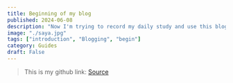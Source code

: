 ```yaml
---
title: Beginning of my blog
published: 2024-06-08
description: "Now I'm trying to record my daily study and use this blog web to practise."
image: "./saya.jpg"
tags: ["introduction", "Blogging", "begin"]
category: Guides
draft: False
---
```


> This is my github link: [Source](https://github.com/Kairui-SHI)
